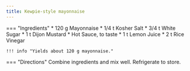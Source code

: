 ```yaml
---
title: Kewpie-style mayonnaise
---
```

=== "Ingredients"
    * 120 g Mayonnaise
    * 1/4 t Kosher Salt
    * 3/4 t White Sugar
    * 1 t Dijon Mustard
    * Hot Sauce, to taste
    * 1 t Lemon Juice
    * 2 t Rice Vinegar

    !!! info "Yields about 120 g mayonnaise."

=== "Directions"
    Combine ingredients and mix well. Refrigerate to store.

[^john]:
    Mitzewich, John. ["Japanese Egg Salad Sandwich (Tamago Sando)."](https://www.allrecipes.com/recipe/283909/japanese-egg-salad-sandwich-tamago-sando/) *All Recipes.* 6 April 2021.
[^allrecipes]:
    Sedghi, Sarra. [What Is Kewpie Mayonnaise?](https://www.allrecipes.com/article/what-is-kewpie-mayonnaise/) *All Recipes.* 21 October 2021.
